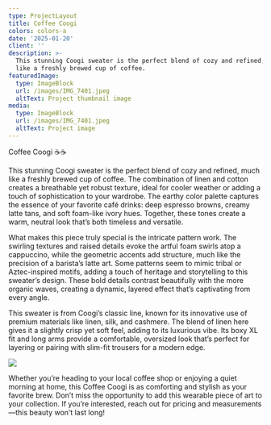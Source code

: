 ```yaml
---
type: ProjectLayout
title: Coffee Coogi
colors: colors-a
date: '2025-01-20'
client: ''
description: >-
  This stunning Coogi sweater is the perfect blend of cozy and refined, much
  like a freshly brewed cup of coffee.
featuredImage:
  type: ImageBlock
  url: /images/IMG_7401.jpeg
  altText: Project thumbnail image
media:
  type: ImageBlock
  url: /images/IMG_7401.jpeg
  altText: Project image
---
```

Coffee Coogi ☕️☕️




This stunning Coogi sweater is the perfect blend of cozy and refined, much like a freshly brewed cup of coffee. The combination of linen and cotton creates a breathable yet robust texture, ideal for cooler weather or adding a touch of sophistication to your wardrobe. The earthy color palette captures the essence of your favorite café drinks: deep espresso browns, creamy latte tans, and soft foam-like ivory hues. Together, these tones create a warm, neutral look that’s both timeless and versatile.




What makes this piece truly special is the intricate pattern work. The swirling textures and raised details evoke the artful foam swirls atop a cappuccino, while the geometric accents add structure, much like the precision of a barista’s latte art. Some patterns seem to mimic tribal or Aztec-inspired motifs, adding a touch of heritage and storytelling to this sweater’s design. These bold details contrast beautifully with the more organic waves, creating a dynamic, layered effect that’s captivating from every angle.




This sweater is from Coogi’s classic line, known for its innovative use of premium materials like linen, silk, and cashmere. The blend of linen here gives it a slightly crisp yet soft feel, adding to its luxurious vibe. Its boxy XL fit and long arms provide a comfortable, oversized look that’s perfect for layering or pairing with slim-fit trousers for a modern edge.

![](/images/IMG_7400.jpeg)


Whether you’re heading to your local coffee shop or enjoying a quiet morning at home, this Coffee Coogi is as comforting and stylish as your favorite brew. Don’t miss the opportunity to add this wearable piece of art to your collection. If you’re interested, reach out for pricing and measurements—this beauty won’t last long!
